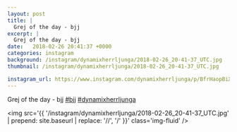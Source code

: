 ```yaml
---
layout: post
title: |
  Grej of the day - bjj 
excerpt: |
  Grej of the day - bjj  
date:   2018-02-26 20:41:37 +0000
categories: instagram
background: /instagram/dynamixherrljunga/2018-02-26_20-41-37_UTC.jpg
thumbnail: /instagram/dynamixherrljunga/2018-02-26_20-41-37_UTC.jpg

instagram_url: https://www.instagram.com/dynamixherrljunga/p/BfrHaopBiXz
---
```

Grej of the day - bjj [#bjj](https://www.instagram.com/explore/tags/bjj/) [#dynamixherrljunga](https://www.instagram.com/explore/tags/dynamixherrljunga/)



<img src='{{ '/instagram/dynamixherrljunga/2018-02-26_20-41-37_UTC.jpg' | prepend: site.baseurl | replace: '//', '/' }}' class='img-fluid' />
